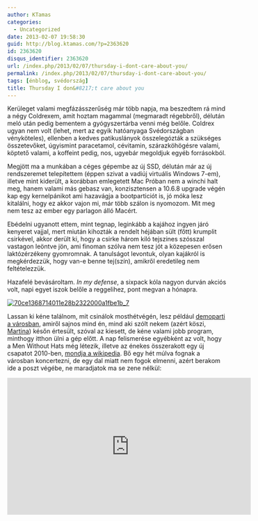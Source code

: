 ```yaml
---
author: KTamas
categories:
  - Uncategorized
date: 2013-02-07 19:58:30
guid: http://blog.ktamas.com/?p=2363620
id: 2363620
disqus_identifier: 2363620
url: /index.php/2013/02/07/thursday-i-dont-care-about-you/
permalink: /index.php/2013/02/07/thursday-i-dont-care-about-you/
tags: [énblog, svédország]
title: Thursday I don&#8217;t care about you
---
```


Kerüleget valami megfázásszerűség már több napja, ma beszedtem rá mind a négy Coldrexem, amit hoztam magammal (megmaradt régebbről), délután meló után pedig bementem a gyógyszertárba venni még belőle. Coldrex ugyan nem volt (lehet, mert az egyik hatóanyaga Svédországban vényköteles), ellenben a kedves patikuslányok összelegózták a szükséges összetevőket, úgyismint paracetamol, cévitamin, szárazköhögésre valami, köptető valami, a koffeint pedig, nos, ugyebár megoldjuk egyéb forrásokból.

Megjött ma a munkában a céges gépembe az új SSD, délután már az új rendszeremet telepítettem (éppen szivat a vadiúj virtuális Windows 7-em), illetve mint kiderült, a korábban emlegetett Mac Próban nem a winchi halt meg, hanem valami más gebasz van, konzisztensen a 10.6.8 upgrade végén kap egy kernelpánikot ami hazavágja a bootparticiót is, jó móka lesz kitalálni, hogy ez akkor vajon mi, már több szálon is nyomozom. Mit meg nem tesz az ember egy parlagon álló Macért.

Ebédelni ugyanott ettem, mint tegnap, leginkább a kajához ingyen járó kenyeret vajjal, mert miután kihozták a rendelt héjában sült (főtt) krumplit csirkével, akkor derült ki, hogy a csirke három kiló tejszines szósszal vastagon leöntve jön, ami finoman szólva nem tesz jót a közepesen erősen laktózérzékeny gyomromnak. A tanulságot levontuk, olyan kajákról is megkérdezzük, hogy van-e benne tej(szín), amikről eredetileg nem feltételezzük.

Hazafelé bevásároltam. _In my defense_, a sixpack kóla nagyon durván akciós volt, napi egyet iszok belőle a reggelihez, pont megvan a hónapra.

[<img class="aligncenter size-full wp-image-2363621" alt="70ce1368714011e28b2322000a1fbe1b_7" src="/wp-content/uploads/2013/02/70ce1368714011e28b2322000a1fbe1b_7.jpg" width="612" height="612" srcset="/wp-content/uploads/2013/02/70ce1368714011e28b2322000a1fbe1b_7.jpg 612w, /wp-content/uploads/2013/02/70ce1368714011e28b2322000a1fbe1b_7-150x150.jpg 150w, /wp-content/uploads/2013/02/70ce1368714011e28b2322000a1fbe1b_7-300x300.jpg 300w" sizes="(max-width: 612px) 100vw, 612px" />](/wp-content/uploads/2013/02/70ce1368714011e28b2322000a1fbe1b_7.jpg)

Lassan ki kéne találnom, mit csinálok mosthétvégén, lesz például [demoparti a városban](http://www.datastorm.se/), amiről sajnos mind én, mind aki szólt nekem (azért köszi, [Martina](https://twitter.com/varsanyimartina)) későn értesült, szóval az kiesett, de kéne valami jobb program, minthogy itthon ülni a gép előtt. A nap felismerése egyébként az volt, hogy a Men Without Hats még létezik, illetve az énekes összerakott egy új csapatot 2010-ben, [mondja a wikipedia](http://en.wikipedia.org/wiki/Men_Without_Hats). Bő egy hét múlva fognak a városban koncertezni, de egy dal miatt nem fogok elmenni, azért berakom ide a poszt végébe, ne maradjatok ma se zene nélkül:

<iframe width="560" height="315" src="https://www.youtube.com/embed/0QDKLglEP5Y" frameborder="0" allow="accelerometer; autoplay; encrypted-media; gyroscope; picture-in-picture" allowfullscreen></iframe>
